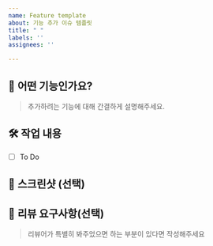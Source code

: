 ```yaml
---
name: Feature template
about: 기능 추가 이슈 템플릿
title: " "
labels: ''
assignees: ''

---
```


## 📝 어떤 기능인가요? 

> 추가하려는 기능에 대해 간결하게 설명해주세요.

## 🛠️  작업 내용

- [ ] To Do

##  📸  스크린샷 (선택)

## 💬 리뷰 요구사항(선택)

> 리뷰어가 특별히 봐주었으면 하는 부분이 있다면 작성해주세요
